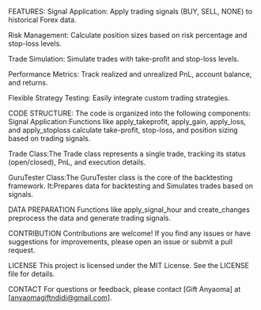 FEATURES:
Signal Application: Apply trading signals (BUY, SELL, NONE) to historical Forex data.

Risk Management: Calculate position sizes based on risk percentage and stop-loss levels.

Trade Simulation: Simulate trades with take-profit and stop-loss levels.

Performance Metrics: Track realized and unrealized PnL, account balance, and returns.

Flexible Strategy Testing: Easily integrate custom trading strategies.




CODE STRUCTURE: The code is organized into the following components:
Signal Application:Functions like apply_takeprofit, apply_gain, apply_loss, and apply_stoploss calculate take-profit, stop-loss, and position sizing based on trading signals.

Trade Class:The Trade class represents a single trade, tracking its status (open/closed), PnL, and execution details.

GuruTester Class:The GuruTester class is the core of the backtesting framework. It:Prepares data for backtesting and Simulates trades based on signals.




DATA PREPARATION
Functions like apply_signal_hour and create_changes preprocess the data and generate trading signals.




CONTRIBUTION
Contributions are welcome! If you find any issues or have suggestions for improvements, please open an issue or submit a pull request.




LICENSE
This project is licensed under the MIT License. See the LICENSE file for details.




CONTACT
For questions or feedback, please contact [Gift Anyaoma] at [anyaomagiftndidi@gmail.com].
